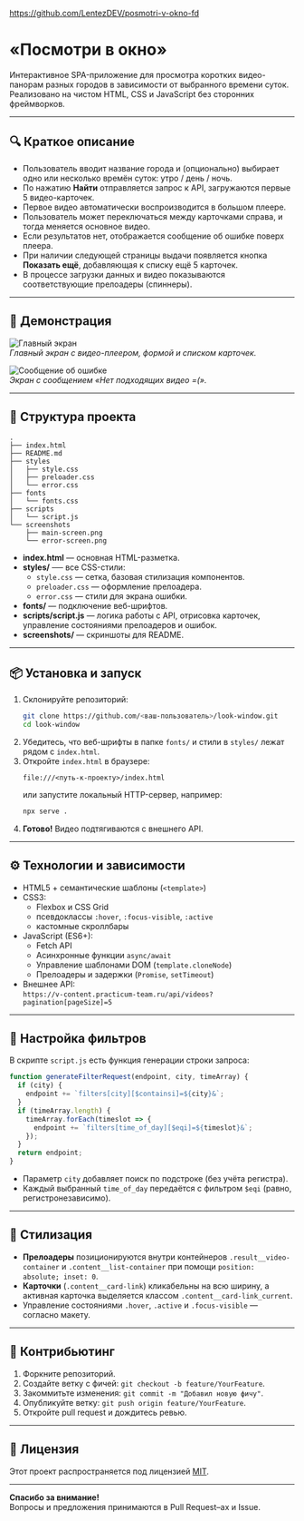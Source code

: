 https://github.com/LentezDEV/posmotri-v-okno-fd

# «Посмотри в окно»

Интерактивное SPA-приложение для просмотра коротких видео-панорам разных городов в зависимости от выбранного времени суток. Реализовано на чистом HTML, CSS и JavaScript без сторонних фреймворков.

---

## 🔍 Краткое описание

- Пользователь вводит название города и (опционально) выбирает одно или несколько времён суток: утро / день / ночь.
- По нажатию **Найти** отправляется запрос к API, загружаются первые 5 видео-карточек.
- Первое видео автоматически воспроизводится в большом плеере.
- Пользователь может переключаться между карточками справа, и тогда меняется основное видео.
- Если результатов нет, отображается сообщение об ошибке поверх плеера.
- При наличии следующей страницы выдачи появляется кнопка **Показать ещё**, добавляющая к списку ещё 5 карточек.
- В процессе загрузки данных и видео показываются соответствующие прелоадеры (спиннеры).

---

## 🚀 Демонстрация

![Главный экран](./screenshots/main-screen.png)  
*Главный экран с видео-плеером, формой и списком карточек.*

![Сообщение об ошибке](./screenshots/error-screen.png)  
*Экран с сообщением «Нет подходящих видео =(».*

---

## 📁 Структура проекта

```
.
├── index.html
├── README.md
├── styles
│   ├── style.css
│   ├── preloader.css
│   └── error.css
├── fonts
│   └── fonts.css
├── scripts
│   └── script.js
└── screenshots
    ├── main-screen.png
    └── error-screen.png
```

- **index.html** — основная HTML-разметка.
- **styles/** ── все CSS-стили:
  - `style.css` — сетка, базовая стилизация компонентов.
  - `preloader.css` — оформление прелоадера.
  - `error.css` — стили для экрана ошибки.
- **fonts/** — подключение веб-шрифтов.
- **scripts/script.js** — логика работы с API, отрисовка карточек, управление состояниями прелоадеров и ошибок.
- **screenshots/** — скриншоты для README.

---

## 📦 Установка и запуск

1. Склонируйте репозиторий:
   ```bash
   git clone https://github.com/<ваш-пользователь>/look-window.git
   cd look-window
   ```
2. Убедитесь, что веб-шрифты в папке `fonts/` и стили в `styles/` лежат рядом с `index.html`.
3. Откройте `index.html` в браузере:
   ```
   file:///<путь-к-проекту>/index.html
   ```
   или запустите локальный HTTP-сервер, например:
   ```bash
   npx serve .
   ```
4. **Готово!** Видео подтягиваются с внешнего API.

---

## ⚙️ Технологии и зависимости

- HTML5 + семантические шаблоны (`<template>`)
- CSS3:
  - Flexbox и CSS Grid
  - псевдоклассы `:hover`, `:focus-visible`, `:active`
  - кастомные скроллбары
- JavaScript (ES6+):
  - Fetch API
  - Асинхронные функции `async/await`
  - Управление шаблонами DOM (`template.cloneNode`)
  - Прелоадеры и задержки (`Promise`, `setTimeout`)
- Внешнее API:  
  `https://v-content.practicum-team.ru/api/videos?pagination[pageSize]=5`

---

## 🔧 Настройка фильтров

В скрипте `script.js` есть функция генерации строки запроса:

```js
function generateFilterRequest(endpoint, city, timeArray) {
  if (city) {
    endpoint += `filters[city][$containsi]=${city}&`;
  }
  if (timeArray.length) {
    timeArray.forEach(timeslot => {
      endpoint += `filters[time_of_day][$eqi]=${timeslot}&`;
    });
  }
  return endpoint;
}
```

- Параметр `city` добавляет поиск по подстроке (без учёта регистра).  
- Каждый выбранный `time_of_day` передаётся с фильтром `$eqi` (равно, регистронезависимо).

---

## 🎨 Стилизация

- **Прелоадеры** позиционируются внутри контейнеров `.result__video-container` и `.content__list-container` при помощи `position: absolute; inset: 0`.  
- **Карточки** (`.content__card-link`) кликабельны на всю ширину, а активная карточка выделяется классом `.content__card-link_current`.  
- Управление состояниями `.hover`, `.active` и `.focus-visible` — согласно макету.

---

## 🤝 Контрибьютинг

1. Форкните репозиторий.  
2. Создайте ветку с фичей: `git checkout -b feature/YourFeature`.  
3. Закоммитьте изменения: `git commit -m "Добавил новую фичу"`.  
4. Опубликуйте ветку: `git push origin feature/YourFeature`.  
5. Откройте pull request и дождитесь ревью.

---

## 📄 Лицензия

Этот проект распространяется под лицензией [MIT](./LICENSE).

---

**Спасибо за внимание!**  
Вопросы и предложения принимаются в Pull Request–ах и Issue.